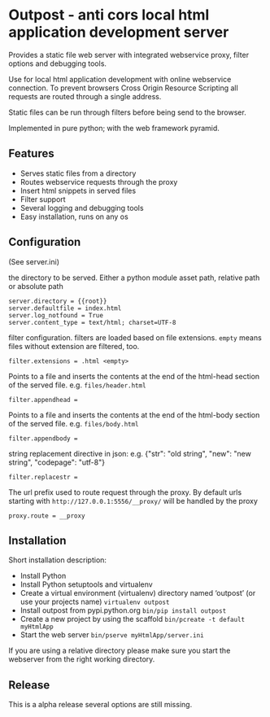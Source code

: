 
# Outpost - anti cors local html application development server 

Provides a static file web server with integrated webservice proxy,
filter options and debugging tools. 

Use for local html application development with online webservice 
connection. To prevent browsers Cross Origin Resource Scripting
all requests are routed through a single address.

Static files can be run through filters before being send to the browser.

Implemented in pure python; with the web framework pyramid.

## Features

- Serves static files from a directory
- Routes webservice requests through the proxy
- Insert html snippets in served files
- Filter support
- Several logging and debugging tools
- Easy installation, runs on any os

## Configuration 

(See server.ini)

the directory to be served. Either a python module asset path, relative path 
or absolute path 

    server.directory = {{root}}
    server.defaultfile = index.html
    server.log_notfound = True
    server.content_type = text/html; charset=UTF-8

filter configuration. filters are loaded based on file extensions. `empty` means 
files without extension are filtered, too.

    filter.extensions = .html <empty>

Points to a file and inserts the contents at the end of the html-head
section of the served file. e.g. `files/header.html` 

    filter.appendhead = 

Points to a file and inserts the contents at the end of the html-body
section of the served file. e.g. `files/body.html` 

    filter.appendbody = 

string replacement directive in json: e.g. 
{"str": "old string", "new": "new string", "codepage": "utf-8"}

    filter.replacestr = 

The url prefix used to route request through the proxy. By default
urls starting with `http://127.0.0.1:5556/__proxy/` will be handled by the 
proxy
  
    proxy.route = __proxy


## Installation

Short installation description:

- Install Python 
- Install Python setuptools and virtualenv
- Create a virtual environment (virtualenv) directory named ‘outpost’ (or use your projects name)
  ``virtualenv outpost``
- Install outpost from pypi.python.org ``bin/pip install outpost``
- Create a new project by using the scaffold ``bin/pcreate -t default myHtmlApp``
- Start the web server ``bin/pserve myHtmlApp/server.ini`` 

If you are using a relative directory please make sure you start the webserver from the right
working directory.

## Release

This is a alpha release several options are still missing. 
